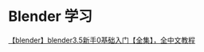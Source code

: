 # Blender 学习

[【blender】blender3.5新手0基础入门【全集】，全中文教程](https://www.bilibili.com/video/BV1US4y1N7xN/?spm_id_from=333.999.0.0&vd_source=aeeb678710cd4edffcb51aee340725c4)
